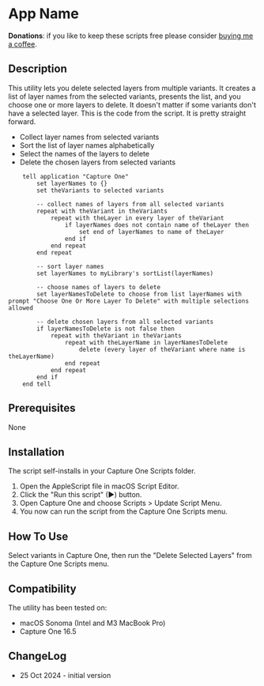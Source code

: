 # App Name

**Donations**: if you like to keep these scripts free please consider [buying me a coffee](https://buymeacoffee.com/walterrowe).

## Description

This utility lets you delete selected layers from multiple variants. It creates a list of layer names from the selected variants, presents the list, and you choose one or more layers to delete. It doesn't matter if some variants don't have a selected layer. This is the code from the script. It is pretty straight forward.

- Collect layer names from selected variants
- Sort the list of layer names alphabetically
- Select the names of the layers to delete
- Delete the chosen layers from selected variants


```applescript
	tell application "Capture One"
		set layerNames to {}
		set theVariants to selected variants

		-- collect names of layers from all selected variants
		repeat with theVariant in theVariants
			repeat with theLayer in every layer of theVariant
				if layerNames does not contain name of theLayer then
					set end of layerNames to name of theLayer
				end if
			end repeat
		end repeat

		-- sort layer names
		set layerNames to myLibrary's sortList(layerNames)

		-- choose names of layers to delete
		set layerNamesToDelete to choose from list layerNames with prompt "Choose One Or More Layer To Delete" with multiple selections allowed

		-- delete chosen layers from all selected variants
		if layerNamesToDelete is not false then
			repeat with theVariant in theVariants
				repeat with theLayerName in layerNamesToDelete
					delete (every layer of theVariant where name is theLayerName)
				end repeat
			end repeat
		end if
	end tell
```

## Prerequisites

None

## Installation

The script self-installs in your Capture One Scripts folder.

1. Open the AppleScript file in macOS Script Editor.
1. Click the "Run this script" (&#9654;) button.
1. Open Capture One and choose Scripts > Update Script Menu.
1. You now can run the script from the Capture One Scripts menu.

## How To Use

Select variants in Capture One, then run the "Delete Selected Layers" from the Capture One Scripts menu.

## Compatibility

The utility has been tested on:

- macOS Sonoma (Intel and M3 MacBook Pro)
- Capture One 16.5

## ChangeLog

- 25 Oct 2024 - initial version
